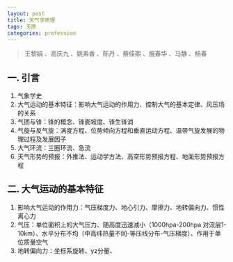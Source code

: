 ```yaml
---
layout: post
title: 天气学原理
tags: 天原
categories: profession
---
```


> 王黎娟 、高庆九 、姚素香 、陈丹 、蔡佳熙 、施春华 、马静 、杨春

## 一. 引言
1. 气象学史
2. 大气运动的基本特征：影响大气运动的作用力、控制大气的基本定律、风压场的关系
3. 气团与锋：锋的概念、锋面坡度、锋生锋消
4. 气旋与反气旋：涡度方程、位势倾向方程和垂直运动方程、温带气旋发展的物理过程及发展因子
5. 大气环流：三圈环流、急流
6. 天气形势的预报：外推法、运动学方法、高空形势预报方程、地面形势预报方程

## 二. 大气运动的基本特征
1. 影响大气运动的作用力：气压梯度力、地心引力、摩擦力、地转偏向力、惯性离心力
2. 气压：单位面积上的大气压力、随高度迅速减小（1000hpa-200hpa 对流层1-10km）、水平分布不均（中高纬热量不同-等压线分布-气压梯度）、作用于单位质量空气
3. 地转偏向力：坐标系旋转、yz分量、